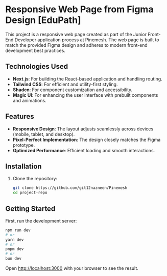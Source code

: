 # Responsive Web Page from Figma Design [EduPath]

This project is a responsive web page created as part of the Junior Front-End Developer application process at Pinemesh. The web page is built to match the provided Figma design and adheres to modern front-end development best practices.

## Technologies Used

- **Next.js**: For building the React-based application and handling routing.
- **Tailwind CSS**: For efficient and utility-first styling.
- **Shadcn**: For component customization and accessibility.
- **Magic UI**: For enhancing the user interface with prebuilt components and animations.

## Features

- **Responsive Design**: The layout adjusts seamlessly across devices (mobile, tablet, and desktop).
- **Pixel-Perfect Implementation**: The design closely matches the Figma prototype.
- **Optimized Performance**: Efficient loading and smooth interactions.

## Installation

1. Clone the repository:
   ```bash
   git clone https://github.com/git12nazneen/Pinemesh
   cd project-repo


## Getting Started

First, run the development server:

```bash
npm run dev
# or
yarn dev
# or
pnpm dev
# or
bun dev
```

Open [http://localhost:3000](http://localhost:3000) with your browser to see the result.
